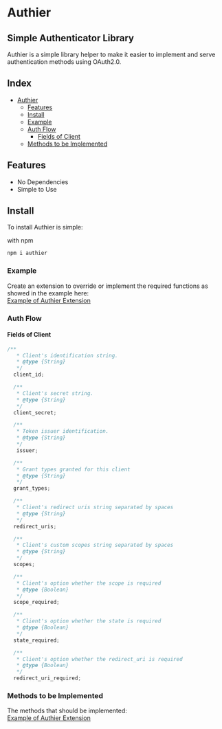 # Authier

## Simple Authenticator Library

Authier is a simple library helper to make it easier to implement and serve authentication methods using OAuth2.0.

## Index

- [Authier](#authier)
  - [Features](#features)
  - [Install](#install)
  - [Example](#example)
  - [Auth Flow](#auth-flow)
    - [Fields of Client](#fields-of-client)
  - [Methods to be Implemented](#methods-to-be-implemented)
  

## Features

- No Dependencies
- Simple to Use

## Install

To install Authier is simple:

with npm

```bash
npm i authier
```

### Example

Create an extension to override or implement the required functions as showed in the example here:
<br />
<a href="https://github.com/arthurgermano/authier/blob/master/auth_server_example/oauth2extension/index.js" target="_blank">
Example of Authier Extension
</a>
<br />

### Auth Flow

#### Fields of Client
```js
/**
   * Client's identification string.
   * @type {String}
   */
  client_id;

  /**
   * Client's secret string.
   * @type {String}
   */
  client_secret;

  /**
   * Token issuer identification.
   * @type {String}
   */
   issuer;

  /**
   * Grant types granted for this client
   * @type {String}
   */
  grant_types;

  /**
   * Client's redirect uris string separated by spaces
   * @type {String}
   */
  redirect_uris;

  /**
   * Client's custom scopes string separated by spaces
   * @type {String}
   */
  scopes;

  /**
   * Client's option whether the scope is required
   * @type {Boolean}
   */
  scope_required;

  /**
   * Client's option whether the state is required
   * @type {Boolean}
   */
  state_required;

  /**
   * Client's option whether the redirect_uri is required
   * @type {Boolean}
   */
  redirect_uri_required;

```
### Methods to be Implemented
The methods that should be implemented:
<br />
<a href="https://github.com/arthurgermano/authier/blob/master/auth_server_example/oauth2extension/index.js" target="_blank">
Example of Authier Extension
</a>
<br />
